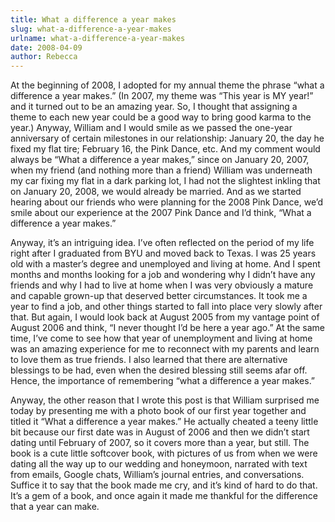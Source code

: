 ```yaml
---
title: What a difference a year makes
slug: what-a-difference-a-year-makes
urlname: what-a-difference-a-year-makes
date: 2008-04-09
author: Rebecca
---
```

At the beginning of 2008, I adopted for my annual theme the phrase &ldquo;what a
difference a year makes.&rdquo; (In 2007, my theme was &ldquo;This year is MY
year!&rdquo; and it turned out to be an amazing year. So, I thought that
assigning a theme to each new year could be a good way to bring good karma to
the year.) Anyway, William and I would smile as we passed the one-year
anniversary of certain milestones in our relationship: January 20, the day he
fixed my flat tire; February 16, the Pink Dance, etc. And my comment would
always be &ldquo;What a difference a year makes,&rdquo; since on January 20,
2007, when my friend (and nothing more than a friend) William was underneath my
car fixing my flat in a dark parking lot, I had not the slightest inkling that
on January 20, 2008, we would already be married. And as we started hearing
about our friends who were planning for the 2008 Pink Dance, we&#x02bc;d smile
about our experience at the 2007 Pink Dance and I&#x02bc;d think, &ldquo;What a
difference a year makes.&rdquo;

Anyway, it&#x02bc;s an intriguing idea. I&#x02bc;ve often reflected on the
period of my life right after I graduated from BYU and moved back to Texas. I
was 25 years old with a master&#x02bc;s degree and unemployed and living at
home. And I spent months and months looking for a job and wondering why I
didn&#x02bc;t have any friends and why I had to live at home when I was very
obviously a mature and capable grown-up that deserved better circumstances. It
took me a year to find a job, and other things started to fall into place very
slowly after that. But again, I would look back at August 2005 from my vantage
point of August 2006 and think, &ldquo;I never thought I&#x02bc;d be here a year
ago.&rdquo; At the same time, I&#x02bc;ve come to see how that year of
unemployment and living at home was an amazing experience for me to reconnect
with my parents and learn to love them as true friends. I also learned that
there are alternative blessings to be had, even when the desired blessing still
seems afar off. Hence, the importance of remembering &ldquo;what a difference a
year makes.&rdquo;

Anyway, the other reason that I wrote this post is that William surprised me
today by presenting me with a photo book of our first year together and titled
it &ldquo;What a difference a year makes.&rdquo; He actually cheated a teeny
little bit because our first date was in August of 2006 and then we
didn&#x02bc;t start dating until February of 2007, so it covers more than a
year, but still. The book is a cute little softcover book, with pictures of us
from when we were dating all the way up to our wedding and honeymoon, narrated
with text from emails, Google chats, William&#x02bc;s journal entries, and
conversations. Suffice it to say that the book made me cry, and it&#x02bc;s kind
of hard to do that. It&#x02bc;s a gem of a book, and once again it made me
thankful for the difference that a year can make.
